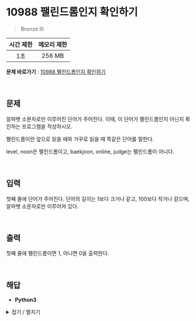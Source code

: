 # 10988 팰린드롬인지 확인하기
> Bronze III

|시간 제한|메모리 제한|
|:---:|:---:|
|1초|256 MB|

**문제 바로가기** : [10988 팰린드롬인지 확인하기](https://www.acmicpc.net/problem/10988 "10988 팰린드롬인지 확인하기")

</br>

## 문제
알파벳 소문자로만 이루어진 단어가 주어진다. 이때, 이 단어가 팰린드롬인지 아닌지 확인하는 프로그램을 작성하시오.

팰린드롬이란 앞으로 읽을 때와 거꾸로 읽을 때 똑같은 단어를 말한다. 

level, noon은 팰린드롬이고, baekjoon, online, judge는 팰린드롬이 아니다.

</br>

## 입력
첫째 줄에 단어가 주어진다. 단어의 길이는 1보다 크거나 같고, 100보다 작거나 같으며, 알파벳 소문자로만 이루어져 있다.

</br>

## 출력
첫째 줄에 팰린드롬이면 1, 아니면 0을 출력한다.

</br>

## 해답
- **Python3**
<details>
<summary>접기 / 펼치기</summary>
<div markdown="1">

```py
aryInput = [*input()]

if len(aryInput) == 1:
    print(1)
else:
    aryTemp = aryInput.copy()
    aryTemp.reverse()
    print(int(aryInput == aryTemp))
```

</div>
</details>